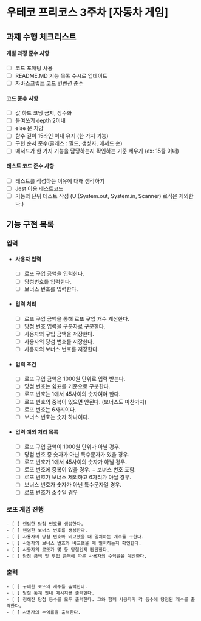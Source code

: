 # 우테코 프리코스 3주차 [자동차 게임]
## 과제 수행 체크리스트
#### 개발 과정 준수 사항
- [ ] 코드 포매팅 사용
- [ ] README.MD 기능 목록 수시로 업데이트
- [ ] 자바스크립트 코드 컨벤션 준수

#### 코드 준수 사항
- [ ] 값 하드 코딩 금지, 상수화
- [ ] 들여쓰기 depth 2이내
- [ ] else 문 지양
- [ ] 함수 길이 15라인 이내 유지 (한 가지 기능)
- [ ] 구현 순서 준수(클래스 : 필드, 생성자, 매서드 순)
- [ ] 메서드가 한 가지 기능을 담당하는지 확인하는 기준 세우기 (ex: 15줄 이내)

#### 테스트 코드 준수 사항
- [ ] 테스트를 작성하는 이유에 대해 생각하기
- [ ] Jest 이용 테스트코드 
- [ ] 기능의 단위 테스트 작성 (UI(System.out, System.in, Scanner) 로직은 제외한다.)

## 기능 구현 목록
### 입력
- #### 사용자 입력
    - [ ] 로또 구입 금액을 입력한다.
    - [ ] 당첨번호를 입력한다. 
    - [ ] 보너스 번호를 입력한다. 
- #### 입력 처리
    - [ ] 로또 구입 금액을 통해 로또 구입 개수 계산한다.
    - [ ] 당첨 번호 입력을 구분자로 구분한다.
    - [ ] 사용자의 구입 금액을 저장한다.
    - [ ] 사용자의 당첨 번호를 저장한다.
    - [ ] 사용자의 보너스 번호를 저장한다.

- #### 입력 조건
    - [ ] 로또 구입 금액은 1000원 단위로 입력 받는다.
    - [ ] 당첨 번호는 쉼표를 기준으로 구분한다.
    - [ ] 로또 번호는 1에서 45사이의 숫자여야 한다. 
    - [ ] 로또 번호의 중복이 있으면 안된다. (보너스도 마찬가지)
    - [ ] 로또 번호는 6자리이다.
    - [ ] 보너스 번호는 숫자 하나이다.

- #### 입력 예외 처리 목록
    - [ ] 로또 구입 금액이 1000원 단위가 아닐 경우.
    - [ ] 당첨 번호 중 숫자가 아닌 특수문자가 있을 경우.
    - [ ] 로또 번호가 1에서 45사이의 숫자가 아닐 경우.
    - [ ] 로또 번호에 중복이 있을 경우. + 보너스 번호 포함.
    - [ ] 로또 번호가 보너스 제외하고 6자리가 아닐 경우.
    - [ ] 보너스 번호가 숫자가 아닌 특수문자일 경우.
    - [ ] 로또 번호가 소수일 경우

### 로또 게임 진행
    - [ ] 랜덤한 당첨 번호를 생성한다.
    - [ ] 랜덤한 보너스 번호를 생성한다.
    - [ ] 사용자의 당첨 번호와 비교했을 때 일치하는 개수를 구한다.
    - [ ] 사용자의 보너스 번호와 비교했을 때 일치하는지 확인한다.
    - [ ] 사용자의 로또가 몇 등 당첨인지 판단한다.
    - [ ] 당첨 금액 및 투입 금액에 따른 사용자의 수익률을 계산한다.

### 출력
    - [ ] 구매한 로또의 개수를 출력한다.
    - [ ] 당첨 통계 안내 메시지를 출력한다.
    - [ ] 정해진 당첨 등수를 모두 출력한다. 그와 함께 사용자가 각 등수에 당첨된 개수를 출력한다.
    - [ ] 사용자의 수익률을 출력한다.